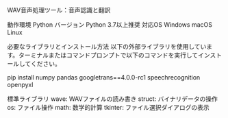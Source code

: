 WAV音声処理ツール：音声認識と翻訳

動作環境
Python バージョン
Python 3.7以上推奨
対応OS
Windows
macOS
Linux

必要なライブラリとインストール方法
以下の外部ライブラリを使用しています。ターミナルまたはコマンドプロンプトで以下のコマンドを実行してインストールしてください。

pip install numpy pandas googletrans==4.0.0-rc1 speechrecognition openpyxl

標準ライブラリ
wave: WAVファイルの読み書き
struct: バイナリデータの操作
os: ファイル操作
math: 数学的計算
tkinter: ファイル選択ダイアログの表示
